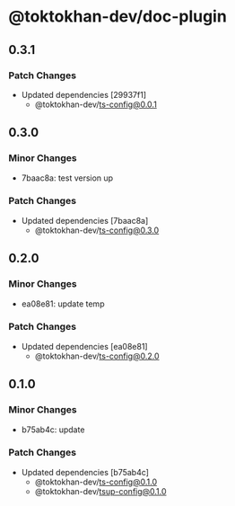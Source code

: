 # @toktokhan-dev/doc-plugin

## 0.3.1

### Patch Changes

- Updated dependencies [29937f1]
  - @toktokhan-dev/ts-config@0.0.1

## 0.3.0

### Minor Changes

- 7baac8a: test version up

### Patch Changes

- Updated dependencies [7baac8a]
  - @toktokhan-dev/ts-config@0.3.0

## 0.2.0

### Minor Changes

- ea08e81: update temp

### Patch Changes

- Updated dependencies [ea08e81]
  - @toktokhan-dev/ts-config@0.2.0

## 0.1.0

### Minor Changes

- b75ab4c: update

### Patch Changes

- Updated dependencies [b75ab4c]
  - @toktokhan-dev/ts-config@0.1.0
  - @toktokhan-dev/tsup-config@0.1.0
